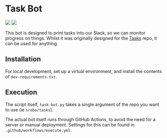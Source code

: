 # Task Bot

![](https://github.com/srobo/task-bot/workflows/Tests/badge.svg)
![](https://github.com/srobo/task-bot/workflows/Execute/badge.svg)

This bot is designed to print tasks into our Slack, so we can monitor progress on things. Whilst it was originally designed for the [Tasks](https://github.com/srobo/tasks/issues) repo, it can be used for anything.

## Installation

For local development, set up a virtual environment, and install the contents of `dev-requirements.txt`.

## Execution

The script itself, `task-bot.py` takes a single argument of the repo you want to use (ie `srobo/tasks`).

The actual bot itself runs through GitHub Actions, to avoid the need for a server or manual deployment. Settings for this can be found in `.github/workflows/execute.yml`.
